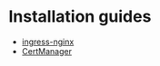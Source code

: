 # Installation guides

* [ingress-nginx](./Guides/ingress-nginx/index)
* [CertManager](./Guides/CertManager/index)
